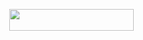 <p align="center"><a href="https://dashboard.heroku.com/new?template=https://github.com/tushar007ff/Rudra-Management"> <img src="https://img.shields.io/badge/Deploy%20On%20Heroku-bringle?style=for-the-badge&logo=heroku" width="220" height="38.45"/></a></p>
